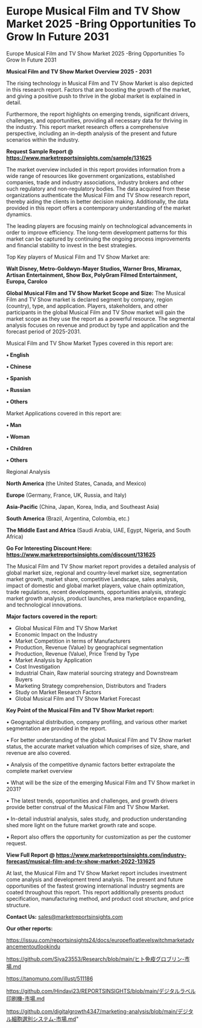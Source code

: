 # Europe Musical Film and TV Show Market 2025 -Bring Opportunities To Grow In Future 2031
Europe Musical Film and TV Show Market 2025 -Bring Opportunities To Grow In Future 2031

<Strong> Musical Film and TV Show Market Overview 2025 - 2031</strong>

The rising technology in Musical Film and TV Show Market is also depicted in this research report. Factors that are boosting the growth of the market, and giving a positive push to thrive in the global market is explained in detail.

Furthermore, the report highlights on emerging trends, significant drivers, challenges, and opportunities, providing all necessary data for thriving in the industry. This report market research offers a comprehensive perspective, including an in-depth analysis of the present and future scenarios within the industry.

<strong>Request Sample Report @ <a href=https://www.marketreportsinsights.com/sample/131625>https://www.marketreportsinsights.com/sample/131625</a></strong>

The market overview included in this report provides information from a wide range of resources like government organizations, established companies, trade and industry associations, industry brokers and other such regulatory and non-regulatory bodies. The data acquired from these organizations authenticate the Musical Film and TV Show research report, thereby aiding the clients in better decision making. Additionally, the data provided in this report offers a contemporary understanding of the market dynamics.

The leading players are focusing mainly on technological advancements in order to improve efficiency. The long-term development patterns for this market can be captured by continuing the ongoing process improvements and financial stability to invest in the best strategies.

Top Key players of Musical Film and TV Show Market are:

<strong>Walt Disney, Metro-Goldwyn-Mayer Studios, Warner Bros, Miramax, Artisan Entertainment, Show Box, PolyGram Filmed Entertainment, Europa, Carolco</strong>

<strong><b>Global Musical Film and TV Show Market Scope and Size:</b></strong>
The Musical Film and TV Show market is declared segment by company, region (country), type, and application. Players, stakeholders, and other participants in the global Musical Film and TV Show market will gain the market scope as they use the report as a powerful resource. The segmental analysis focuses on revenue and product by type and application and the forecast period of 2025-2031.

Musical Film and TV Show Market Types covered in this report are:

<strong>• English

• Chinese

• Spanish

• Russian

• Others</strong>

Market Applications covered in this report are:

<strong>• Man

• Woman

• Children

• Others</strong> 

Regional Analysis

<strong>North America</strong> (the United States, Canada, and Mexico)

<strong>Europe</strong> (Germany, France, UK, Russia, and Italy)

<strong>Asia-Pacific</strong> (China, Japan, Korea, India, and Southeast Asia)

<strong>South America</strong> (Brazil, Argentina, Colombia, etc.)

<strong>The Middle East and Africa</strong> (Saudi Arabia, UAE, Egypt, Nigeria, and South Africa)

<strong>Go For Interesting Discount Here: <a href=https://www.marketreportsinsights.com/discount/131625>https://www.marketreportsinsights.com/discount/131625</a></strong>

The Musical Film and TV Show market report provides a detailed analysis of global market size, regional and country-level market size, segmentation market growth, market share, competitive Landscape, sales analysis, impact of domestic and global market players, value chain optimization, trade regulations, recent developments, opportunities analysis, strategic market growth analysis, product launches, area marketplace expanding, and technological innovations.

<strong><b>Major factors covered in the report:</b></strong>
<ul>
  <li>Global Musical Film and TV Show Market </li>
  <li>Economic Impact on the Industry</li>
  <li>Market Competition in terms of Manufacturers</li>
  <li>Production, Revenue (Value) by geographical segmentation</li>
  <li>Production, Revenue (Value), Price Trend by Type</li>
  <li>Market Analysis by Application</li>
  <li>Cost Investigation</li>
  <li>Industrial Chain, Raw material sourcing strategy and Downstream Buyers</li>
  <li>Marketing Strategy comprehension, Distributors and Traders</li>
  <li>Study on Market Research Factors</li>
  <li>Global Musical Film and TV Show Market Forecast</li>
</ul>

<strong><b>Key Point of the Musical Film and TV Show Market report:</b></strong>

• Geographical distribution, company profiling, and various other market segmentation are provided in the report.

• For better understanding of the global Musical Film and TV Show market status, the accurate market valuation which comprises of size, share, and revenue are also covered.

• Analysis of the competitive dynamic factors better extrapolate the complete market overview

• What will be the size of the emerging Musical Film and TV Show market in 2031?

• The latest trends, opportunities and challenges, and growth drivers provide better construal of the Musical Film and TV Show Market.

• In-detail industrial analysis, sales study, and production understanding shed more light on the future market growth rate and scope.

• Report also offers the opportunity for customization as per the customer request.

<strong><b>View Full Report @ <a href=https://www.marketreportsinsights.com/industry-forecast/musical-film-and-tv-show-market-2022-131625>https://www.marketreportsinsights.com/industry-forecast/musical-film-and-tv-show-market-2022-131625</a></b></strong>


At last, the Musical Film and TV Show Market report includes investment come analysis and development trend analysis. The present and future opportunities of the fastest growing international industry segments are coated throughout this report. This report additionally presents product specification, manufacturing method, and product cost structure, and price structure.

<strong>Contact Us:</strong>
sales@marketreportsinsights.com

<strong>Our other reports:</strong>

<a href=https://issuu.com/reportsinsights24/docs/europefloatlevelswitchmarketadvancementoutlookindu>https://issuu.com/reportsinsights24/docs/europefloatlevelswitchmarketadvancementoutlookindu</a>

<a href=https://github.com/Siya23553/Research/blob/main/ヒト免疫グロブリン-市場.md>https://github.com/Siya23553/Research/blob/main/ヒト免疫グロブリン-市場.md</a>

<a href=https://tanomuno.com/illust/511186>https://tanomuno.com/illust/511186</a>

<a href=https://github.com/Hindavi23/REPORTSINSIGHTS/blob/main/デジタルラベル印刷機-市場.md>https://github.com/Hindavi23/REPORTSINSIGHTS/blob/main/デジタルラベル印刷機-市場.md</a>

<a href=https://github.com/digitalgrowth4347/marketing-analysis/blob/main/デジタル細胞選別システム-市場.md>https://github.com/digitalgrowth4347/marketing-analysis/blob/main/デジタル細胞選別システム-市場.md</a>"
